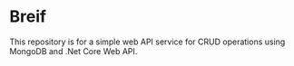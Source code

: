 # Breif

This repository is for a simple web API service for CRUD operations using MongoDB and .Net Core Web API.
